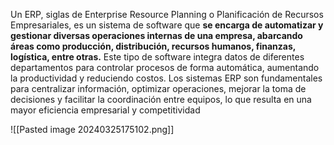 Un ERP, siglas de Enterprise Resource Planning o Planificación de Recursos Empresariales, es un sistema de software que **se encarga de automatizar y gestionar diversas operaciones internas de una empresa, abarcando áreas como producción, distribución, recursos humanos, finanzas, logística, entre otras.** Este tipo de software integra datos de diferentes departamentos para controlar procesos de forma automática, aumentando la productividad y reduciendo costos. Los sistemas ERP son fundamentales para centralizar información, optimizar operaciones, mejorar la toma de decisiones y facilitar la coordinación entre equipos, lo que resulta en una mayor eficiencia empresarial y competitividad

![[Pasted image 20240325175102.png]]